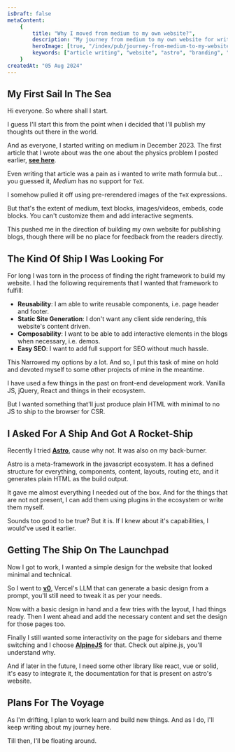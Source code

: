 ```yaml
---
isDraft: false
metaContent:
    {
        title: "Why I moved from medium to my own website?",
        description: "My journey from medium to my own website for writing articles alongside my public portfolio and the reasons why I did so.",
        heroImage: [true, "/index/pub/journey-from-medium-to-my-website.png"],
        keywords: ["article writing", "website", "astro", "branding", "content", "publishing"],
    }
createdAt: "05 Aug 2024"
---
```


## My First Sail In The Sea

Hi everyone. So where shall I start.

I guess I'll start this from the point when i decided that I'll publish my thoughts out there in the world.

And as everyone, I started writing on medium in December 2023. The first article that I wrote about was the one about the physics problem I posted earlier, **[see here](/publication/electric-flux-through-r-2fa32816)**.

Even writing that article was a pain as i wanted to write math formula but&hellip; you guessed it, _Medium_ has no support for `TeX`.

I somehow pulled it off using pre-rerendered images of the `TeX` expressions.

But that's the extent of medium, text blocks, images/videos, embeds, code blocks. You can't customize them and add interactive segments.

This pushed me in the direction of building my own website for publishing blogs, though there will be no place for feedback from the readers directly.

## The Kind Of Ship I Was Looking For

For long I was torn in the process of finding the right framework to build my website. I had the following requirements that I wanted that framework to fulfill:

- **Reusability**: I am able to write reusable components, i.e. page header and footer.
- **Static Site Generation**: I don't want any client side rendering, this website's content driven.
- **Composability**: I want to be able to add interactive elements in the blogs when necessary, i.e. demos.
- **Easy SEO**: I want to add full support for SEO without much hassle.

This Narrowed my options by a lot. And so, I put this task of mine on hold and devoted myself to some other projects of mine in the meantime.

I have used a few things in the past on front-end development work. Vanilla JS, jQuery, React and things in their ecosystem.

But I wanted something that'll just produce plain HTML with minimal to no JS to ship to the browser for CSR.

## I Asked For A Ship And Got A Rocket-Ship

Recently I tried **[Astro](https://astro.build)**, cause why not. It was also on my back-burner.

Astro is a meta-framework in the javascript ecosystem. It has a defined structure for everything, components, content, layouts, routing etc, and it generates plain HTML as the build output.

It gave me almost everything I needed out of the box. And for the things that are not not present, I can add them using plugins in the ecosystem or write them myself.

Sounds too good to be true? But it is. If I knew about it's capabilities, I would've used it earlier.

## Getting The Ship On The Launchpad

Now I got to work, I wanted a simple design for the website that looked minimal and technical.

So I went to **[v0](https://v0.dev)**, Vercel's LLM that can generate a basic design from a prompt, you'll still need to tweak it as per your needs.

Now with a basic design in hand and a few tries with the layout, I had things ready. Then I went ahead and add the necessary content and set the design for those pages too.

Finally I still wanted some interactivity on the page for sidebars and theme switching and I choose **[AlpineJS](https://alpinejs.dev)** for that. Check out alpine.js, you'll understand why.

And if later in the future, I need some other library like react, vue or solid, it's easy to integrate it, the documentation for that is present on astro's website.

## Plans For The Voyage

As I'm drifting, I plan to work learn and build new things. And as I do, I'll keep writing about my journey here.

Till then, I'll be floating around.
